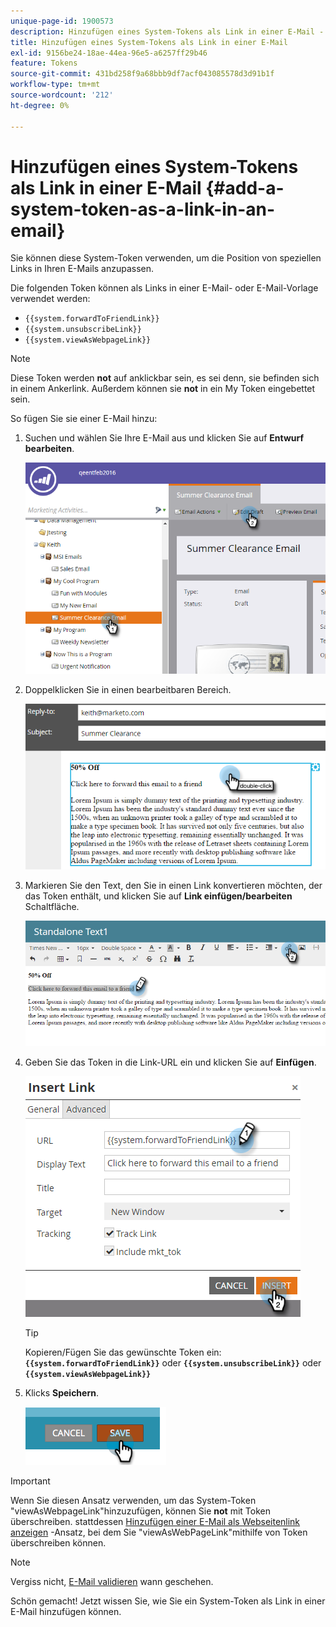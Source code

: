 ```yaml
---
unique-page-id: 1900573
description: Hinzufügen eines System-Tokens als Link in einer E-Mail - Marketo Docs - Produktdokumentation
title: Hinzufügen eines System-Tokens als Link in einer E-Mail
exl-id: 9156be24-18ae-44ea-96e5-a6257ff29b46
feature: Tokens
source-git-commit: 431bd258f9a68bbb9df7acf043085578d3d91b1f
workflow-type: tm+mt
source-wordcount: '212'
ht-degree: 0%

---
```


# Hinzufügen eines System-Tokens als Link in einer E-Mail {#add-a-system-token-as-a-link-in-an-email}

Sie können diese System-Token verwenden, um die Position von speziellen Links in Ihren E-Mails anzupassen.

Die folgenden Token können als Links in einer E-Mail- oder E-Mail-Vorlage verwendet werden:

* `{{system.forwardToFriendLink}}`
* `{{system.unsubscribeLink}}`
* `{{system.viewAsWebpageLink}}`

>[!NOTE]
>
>Diese Token werden **not** auf anklickbar sein, es sei denn, sie befinden sich in einem Ankerlink. Außerdem können sie **not** in ein My Token eingebettet sein.

So fügen Sie sie einer E-Mail hinzu:

1. Suchen und wählen Sie Ihre E-Mail aus und klicken Sie auf **Entwurf bearbeiten**.

   ![](assets/one-1.png)

1. Doppelklicken Sie in einen bearbeitbaren Bereich.

   ![](assets/two-1.png)

1. Markieren Sie den Text, den Sie in einen Link konvertieren möchten, der das Token enthält, und klicken Sie auf **Link einfügen/bearbeiten** Schaltfläche.

   ![](assets/three-1.png)

1. Geben Sie das Token in die Link-URL ein und klicken Sie auf **Einfügen**.

   ![](assets/four-1.png)

   >[!TIP]
   >
   >Kopieren/Fügen Sie das gewünschte Token ein: **`{{system.forwardToFriendLink}}`** oder **`{{system.unsubscribeLink}}`** oder **`{{system.viewAsWebpageLink}}`**

1. Klicks **Speichern**.

   ![](assets/image2014-9-17-22-3a12-3a17.png)

>[!IMPORTANT]
>
>Wenn Sie diesen Ansatz verwenden, um das System-Token &quot;viewAsWebpageLink&quot;hinzuzufügen, können Sie **not** mit Token überschreiben. stattdessen [Hinzufügen einer E-Mail als Webseitenlink anzeigen](/help/marketo/product-docs/email-marketing/general/functions-in-the-editor/add-a-view-as-web-page-link-to-an-email.md) -Ansatz, bei dem Sie &quot;viewAsWebPageLink&quot;mithilfe von Token überschreiben können.

>[!NOTE]
>
>Vergiss nicht, [E-Mail validieren](/help/marketo/product-docs/email-marketing/general/creating-an-email/approve-an-email.md) wann geschehen.

Schön gemacht! Jetzt wissen Sie, wie Sie ein System-Token als Link in einer E-Mail hinzufügen können.
